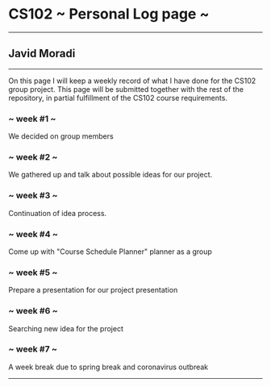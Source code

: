# CS102 ~ Personal Log page ~
****
## Javid Moradi
****

On this page I will keep a weekly record of what I have done for the CS102 group project. This page will be submitted together with the rest of the repository, in partial fulfillment of the CS102 course requirements.

### ~ week #1 ~
We decided on group members

### ~ week #2 ~
We gathered up and talk about possible ideas for our project.

### ~ week #3 ~
Continuation of idea process.

### ~ week #4 ~
Come up with "Course Schedule Planner" planner as a group

### ~ week #5 ~
Prepare a presentation for our project presentation

### ~ week #6 ~
Searching new idea for the project 

### ~ week #7 ~
A week break due to spring break and coronavirus outbreak

****

